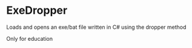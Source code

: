 # ExeDropper
Loads and opens an exe/bat file written in C# using the dropper method

Only for education
